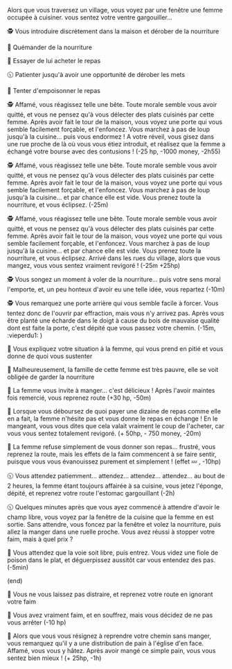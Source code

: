 Alors que vous traversez un village, vous voyez par une fenêtre une femme occupée à cuisiner. vous sentez votre ventre gargouiller...

🕵️ Vous introduire discrètement dans la maison et dérober de la nourriture

🙏 Quémander de la nourriture

💸 Essayer de lui acheter le repas

🕥 Patienter jusqu'à avoir une opportunité de dérober les mets

🤮 Tenter d'empoisonner le repas


🕵️ Affamé, vous réagissez telle une bête. Toute morale semble vous avoir quitté, et vous ne pensez qu'à vous délecter des plats cuisinés par cette femme. Après avoir fait le tour de la maison, vous voyez une porte qui vous semble facilement forçable, et l'enfoncez. Vous marchez à pas de loup jusqu'à la cuisine... puis vous endormez ! A votre réveil, vous gisez dans une rue proche de là où vous vous étiez introduit, et réalisez que la femme a échangé votre bourse avec des contusions ! (-25 hp, -1000 money, -2h55)

🕵️ Affamé, vous réagissez telle une bête. Toute morale semble vous avoir quitté, et vous ne pensez qu'à vous délecter des plats cuisinés par cette femme. Après avoir fait le tour de la maison, vous voyez une porte qui vous semble facilement forçable, et l'enfoncez. Vous marchez à pas de loup jusqu'à la cuisine... et par chance elle est vide. Vous prenez toute la nourriture, et vous éclipsez. (-25m)

🕵️ Affamé, vous réagissez telle une bête. Toute morale semble vous avoir quitté, et vous ne pensez qu'à vous délecter des plats cuisinés par cette femme. Après avoir fait le tour de la maison, vous voyez une porte qui vous semble facilement forçable, et l'enfoncez. Vous marchez à pas de loup jusqu'à la cuisine... et par chance elle est vide. Vous prenez toute la nourriture, et vous éclipsez. Arrivé dans les rues du village, alors que vous mangez, vous vous sentez vraiment revigoré ! (-25m +25hp)

🕵️ Vous songez un moment à voler de la nourriture... puis votre sens moral l'emporte, et, un peu honteux d'avoir eu une telle idée, vous repartez (-10m)

🕵️ Vous remarquez une porte arrière qui vous semble facile à forcer. Vous tentez donc de l'ouvrir par effraction, mais vous n'y arrivez pas. Après vous être planté une écharde dans le doigt à cause du bois de mauvaise qualité dont est faite la porte, c'est dépité que vous passez votre chemin. (-15m, :vieperdu1: )


🙏 Vous expliquez votre situation à la femme, qui vous prend en pitié et vous donne de quoi vous sustenter

🙏 Malheureusement, la famille de cette femme est très pauvre, elle se voit obligée de garder la nourriture

🙏 La femme vous invite à manger... c'est délicieux ! Après l'avoir maintes fois remercié, vous reprenez route (+30 hp, -50m)


💸 Lorsque vous déboursez de quoi payer une dizaine de repas comme elle en a fait, la femme n'hésite pas et vous donne le repas en échange ! En le mangeant, vous vous dites que cela valait vraiment le coup de l'acheter, car vous vous sentez totalement revigoré. (+ 50hp, - 750 money, -20m)

💸 La femme refuse simplement de vous donner son repas... frustré, vous reprenez la route, mais les effets de la faim commencent à se faire sentir, puisque vous vous évanouissez purement et simplement ! (effet 💤 , -10hp)


🕥 Vous attendez patiemment... attendez... attendez... attendez... au bout de 2 heures, la femme étant toujours affairée à sa cuisine, vous jetez l'éponge, dépité, et reprenez votre route l'estomac gargouillant (-2h)

🕥 Quelques minutes après que vous ayez commencé à attendre d'avoir le champ libre, vous voyez par la fenêtre de la cuisine que la femme en est sortie. Sans attendre, vous foncez par la fenêtre et volez la nourriture, puis allez la manger dans une ruelle proche. Vous avez réussi à stopper votre faim, mais à quel prix ?


🤮 Vous attendez que la voie soit libre, puis entrez. Vous videz une fiole de poison dans le plat, et déguerpissez aussitôt car vous entendez des pas. (-5min)


(end)

:running: Vous ne vous laissez pas distraire, et reprenez votre route en ignorant votre faim

:dizzy: Vous avez vraiment faim, et en souffrez, mais vous décidez de ne pas vous arrêter (-10 hp)

:bread: Alors que vous vous résignez à reprendre votre chemin sans manger, vous remarquez qu'il y a une distribution de pain à l'église d'en face. Affamé, vous vous y hâtez. Après avoir mangé ce simple pain, vous vous sentez bien mieux ! (+ 25hp, -1h)
